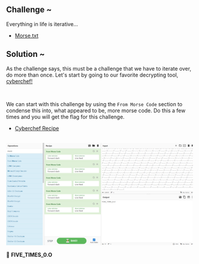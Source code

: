 ## Challenge ~
Everything in life is iterative...
<br>

- [Morse.txt](../Assets/Downloadable/morse.txt)


## Solution ~
As the challenge says, this must be a challenge that we have to iterate over, do more than once. Let's start by going to our favorite decrypting tool, <a href="https://gchq.github.io/CyberChef/">cyberchef!</a>

<br>

We can start with this challenge by using the `From Morse Code` section to condense this into, what appeared to be, more morse code. Do this a few times and you will get the flag for this challenge.

- <a href="https://gchq.github.io/CyberChef/#recipe=From_Morse_Code('Forward%20slash','Line%20feed')From_Morse_Code('Forward%20slash','Line%20feed')From_Morse_Code('Forward%20slash','Line%20feed')From_Morse_Code('Forward%20slash','Line%20feed')From_Morse_Code('Forward%20slash','Line%20feed')">Cyberchef Recipe</a>

<br>

<img src="../Assets/morseCode.png" alt="Chef Coder or Whatever...">

<br>

🚩 <b>FIVE_TIMES_0.O</b>
